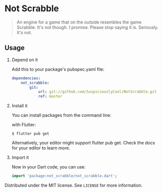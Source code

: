 # Not Scrabble
> An engine for a game that on the outside resembles the game Scrabble. It's not though. I promise. Please stop saying it is. Seriously. It's not.

## Usage

1. Depend on it

    Add this to your package's pubspec.yaml file:

    ```yaml
    dependencies:
        not_scrabble:
            git:
                url: git://github.com/SuspiciouslyCool/NotScrabble.git
                ref: master
    ```
2. Install it

    You can install packages from the command line:

    with Flutter:
    ```
    $ flutter pub get
    ```
    Alternatively, your editor might support flutter pub get. Check the docs for your editor to learn more.
3. Import it

    Now in your Dart code, you can use:

    ```dart
    import 'package:not_scrabble/not_scrabble.dart';
    ```

Distributed under the MIT license. See ``LICENSE`` for more information.